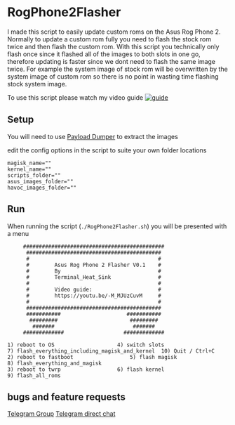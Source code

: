 # RogPhone2Flasher

I made this script to easily update custom roms on the Asus Rog Phone 2.
Normally to update a custom rom fully you need to flash the stock rom twice and then flash the custom rom.
With this script you technically only flash once since it flashed all of the images to both slots in one go, therefore updating is faster since we dont need to flash the same image twice. For example the system image of stock rom will be overwritten by the system image of custom rom so there is no point in wasting time flashing stock system image.


To use this script please watch my video guide
[![guide](https://img.youtube.com/vi/-M_MJUzCuvM/0.jpg)](https://www.youtube.com/watch?v=-M_MJUzCuvM)


## Setup
You will need to use [Payload Dumper](https://github.com/vm03/payload_dumper) to extract the images


edit the config options in the script to suite your own folder locations
```
magisk_name=""
kernel_name=""
scripts_folder=""
asus_images_folder=""
havoc_images_folder=""
```

## Run
When running the script (`./RogPhone2Flasher.sh`) you will be presented with a menu
```
     #############################################
      ###########################################
      #                                         #
      #        Asus Rog Phone 2 Flasher V0.1    #
      #        By                               #
      #        Terminal_Heat_Sink               #
      #                                         #
      #        Video guide:                     #
      #        https://youtu.be/-M_MJUzCuvM     #
      #                                         #
      ###########################################
      ###########                     ###########
       #########                       ######### 
        #######                         #######  
     #############                   #############

1) reboot to OS					   4) switch slots				     7) flash_everything_including_magisk_and_kernel  10) Quit / Ctrl+C
2) reboot to fastboot				   5) flash magisk				     8) flash_everything_and_magisk
3) reboot to twrp				   6) flash kernel				     9) flash_all_roms
```

## bugs and feature requests
[Telegram Group](https://t.me/Terminal_Heat_Sink_Group)
[Telegram direct chat](https://t.me/Terminal_Heat_Sink)